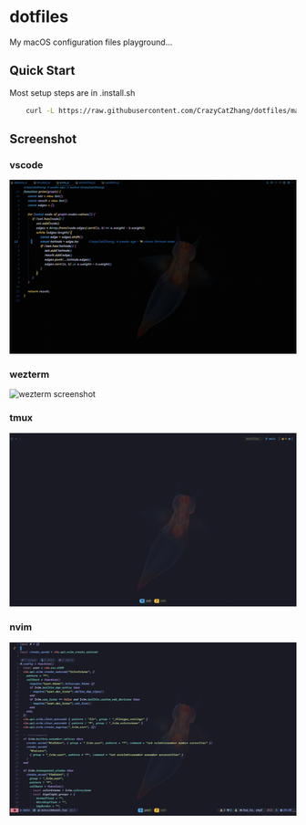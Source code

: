 # dotfiles

My macOS configuration files playground...

## Quick Start

Most setup steps are in .install.sh

```bash
    curl -L https://raw.githubusercontent.com/CrazyCatZhang/dotfiles/main/.install.sh | sh
```

## Screenshot

### vscode
![vscode screenshot](./.config/images/vscode-screenshot.png)

### wezterm
![wezterm screenshot](./config/images/wezterm-screenshot.png)

### tmux
![tmux screenshot](./.config/images/tmux-screenshot.png)

### nvim
![nvim screenshot](./.config/images/nvim-screenshot.png)

